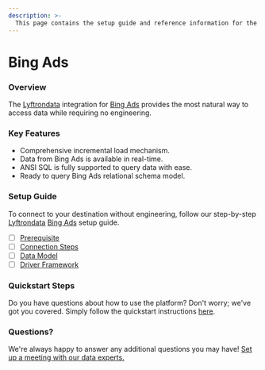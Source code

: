 ```yaml
---
description: >-
  This page contains the setup guide and reference information for the Bing Ads source connector.
---
```


# Bing Ads

### Overview

The [Lyftrondata](https://www.lyftrondata.com/) integration for [Bing Ads](None) provides the most natural way to access data while requiring no engineering.

### Key Features

* Comprehensive incremental load mechanism.
* Data from Bing Ads is available in real-time.&#x20;
* ANSI SQL is fully supported to query data with ease.
* Ready to query Bing Ads relational schema model.

### Setup Guide

To connect to your destination without engineering, follow our step-by-step [Lyftrondata](https://www.lyftrondata.com/)  [Bing Ads](None) setup guide.

* [ ] [Prerequisite](prerequisite.md)
* [ ] [Connection Steps](connection-steps.md)
* [ ] [Data Model](data-model/erd.md)
* [ ] [Driver Framework](driver-framework/)

### Quickstart Steps

Do you have questions about how to use the platform? Don't worry; we've got you covered. Simply follow the quickstart instructions [here](../README.md).

### Questions? <a href="#questions" id="questions"></a>

We're always happy to answer any additional questions you may have! [Set up a meeting with our data experts.](https://www.lyftrondata.com/book-a-meeting/)

